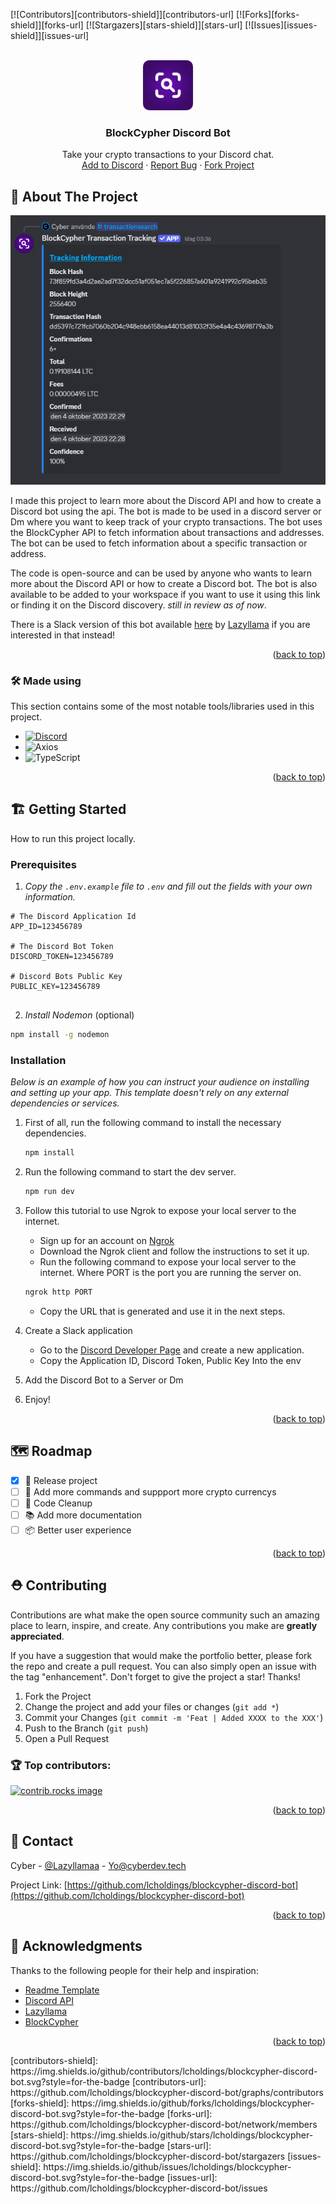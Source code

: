

<a id="readme-top"></a>
[![Contributors][contributors-shield]][contributors-url]
[![Forks][forks-shield]][forks-url]
[![Stargazers][stars-shield]][stars-url]
[![Issues][issues-shield]][issues-url]



<!-- PROJECT LOGO -->
<br />
<div align="center">
  <a href="https://github.com/LCHoldings/blockcypher-discord-bot">
    <img src="screenshots/logo.png" alt="Logo" style="border-radius: 10px" width="80" height="80">
  </a>

  <h3 align="center">BlockCypher Discord Bot</h3>

  <a align="center" href="https://discord.com/oauth2/authorize?client_id=1314039232121143326">
  </a>

  <p align="center">
    Take your crypto transactions to your Discord chat.
    <br />
    <a href="https://discord.com/oauth2/authorize?client_id=1314039232121143326">Add to Discord</a>
    ·
    <a href="https://github.com/LCHoldings/blockcypher-discord-bot/issues/new?labels=bug&template=bug-report---.md">Report Bug</a>
    ·
    <a href="https://github.com/LCHoldings/blockcypher-discord-bot/fork">Fork Project</a>
  </p>
</div>


<!-- ABOUT THE PROJECT -->
## 📝 About The Project

![Example Usage](screenshots/example1.png)

I made this project to learn more about the Discord API and how to create a Discord bot using the api. The bot is made to be used in a discord server or Dm where you want to keep track of your crypto transactions. The bot uses the BlockCypher API to fetch information about transactions and addresses. The bot can be used to fetch information about a specific transaction or address.

The code is open-source and can be used by anyone who wants to learn more about the Discord API or how to create a Discord bot. The bot is also available to be added to your workspace if you want to use it using this link or finding it on the Discord discovery. *still in review as of now*.

There is a Slack version of this bot available [here](https://github.com/LCHoldings/blockcypher-slack-bot) by [Lazyllama](https://github.com/laylllama) if you are interested in that instead!

<p align="right">(<a href="#readme-top">back to top</a>)</p>



### 🛠️ Made using

This section contains some of the most notable tools/libraries used in this project.

* [![Discord](https://img.shields.io/badge/discord-000000?style=for-the-badge&logo=discord&color=161616
)](https://slack.com)
* ![Axios](https://img.shields.io/badge/axios-000000?style=for-the-badge&logo=axios&color=5A29E4)
* ![TypeScript](https://img.shields.io/badge/typescript-000000?style=for-the-badge&logo=typescript&color=161616)


<p align="right">(<a href="#readme-top">back to top</a>)</p>



<!-- GETTING STARTED -->
## 🏗️ Getting Started

How to run this project locally.

### Prerequisites

1. *Copy the `.env.example` file to `.env` and fill out the fields with your own information.*

```env
# The Discord Application Id
APP_ID=123456789

# The Discord Bot Token
DISCORD_TOKEN=123456789

# Discord Bots Public Key
PUBLIC_KEY=123456789


```

2. *Install Nodemon* (optional)
```sh
npm install -g nodemon
```


### Installation

_Below is an example of how you can instruct your audience on installing and setting up your app. This template doesn't rely on any external dependencies or services._


1. First of all, run the following command to install the necessary dependencies.
    ```sh
    npm install
    ```
2. Run the following command to start the dev server.
    ```sh
    npm run dev
    ```
3. Follow this tutorial to use Ngrok to expose your local server to the internet.
    - Sign up for an account on [Ngrok](https://ngrok.com/)
    - Download the Ngrok client and follow the instructions to set it up.
    - Run the following command to expose your local server to the internet. Where PORT is the port you are running the server on.
    ```sh
    ngrok http PORT
    ```
    - Copy the URL that is generated and use it in the next steps.

4. Create a Slack application
    - Go to the [Discord Developer Page](https://discord.com/developers/applications) and create a new application.
    - Copy the Application ID, Discord Token, Public Key Into the env
5. Add the Discord Bot to a Server or Dm
6. Enjoy!
<p align="right">(<a href="#readme-top">back to top</a>)</p>


<!-- ROADMAP -->
## 🗺️ Roadmap

- [X] 🚢 Release project
- [ ] 📝 Add more commands and suppport more crypto currencys
- [ ] 🧹 Code Cleanup
- [ ] 📚 Add more documentation
- [ ] 📦 Better user experience

<p align="right">(<a href="#readme-top">back to top</a>)</p>



<!-- CONTRIBUTING -->
## ⛑️ Contributing

Contributions are what make the open source community such an amazing place to learn, inspire, and create. Any contributions you make are **greatly appreciated**.

If you have a suggestion that would make the portfolio better, please fork the repo and create a pull request. You can also simply open an issue with the tag "enhancement".
Don't forget to give the project a star! Thanks!

1. Fork the Project
2. Change the project and add your files or changes (`git add *`)
3. Commit your Changes (`git commit -m 'Feat | Added XXXX to the XXX'`)
4. Push to the Branch (`git push`)
5. Open a Pull Request

### 🏆 Top contributors:

<a href="https://github.com/LCHoldings/blockcypher-discord-bot/graphs/contributors">
  <img src="https://contrib.rocks/image?repo=LCHoldings/blockcypher-discord-bot" alt="contrib.rocks image" />
</a>

<p align="right">(<a href="#readme-top">back to top</a>)</p>

<!-- CONTACT -->
## 💌 Contact

Cyber - [@Lazyllamaa](https://discord.com/users/754965470888722484) - Yo@cyberdev.tech

Project Link: [https://github.com/lcholdings/blockcypher-discord-bot](https://github.com/lcholdings/blockcypher-discord-bot)

<p align="right">(<a href="#readme-top">back to top</a>)</p>

<!-- ACKNOWLEDGMENTS -->
## 🌟 Acknowledgments

Thanks to the following people for their help and inspiration:

* [Readme Template](https://github.com/othneildrew/Best-README-Template)
* [Discord API](https://discord.com/developers/docs/reference)
* [Lazyllama](https://github.com/cyberdev-tech)
* [BlockCypher](https://www.blockcypher.com/)
<p align="right">(<a href="#readme-top">back to top</a>)</p>
<!-- MARKDOWN LINKS & IMAGES -->
<!-- https://www.markdownguide.org/basic-syntax/#reference-style-links -->
[contributors-shield]: https://img.shields.io/github/contributors/lcholdings/blockcypher-discord-bot.svg?style=for-the-badge
[contributors-url]: https://github.com/lcholdings/blockcypher-discord-bot/graphs/contributors
[forks-shield]: https://img.shields.io/github/forks/lcholdings/blockcypher-discord-bot.svg?style=for-the-badge
[forks-url]: https://github.com/lcholdings/blockcypher-discord-bot/network/members
[stars-shield]: https://img.shields.io/github/stars/lcholdings/blockcypher-discord-bot.svg?style=for-the-badge
[stars-url]: https://github.com/lcholdings/blockcypher-discord-bot/stargazers
[issues-shield]: https://img.shields.io/github/issues/lcholdings/blockcypher-discord-bot.svg?style=for-the-badge
[issues-url]: https://github.com/lcholdings/blockcypher-discord-bot/issues